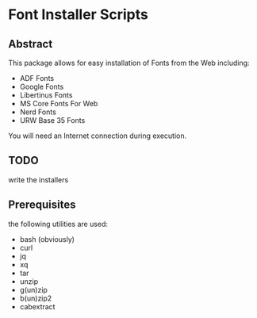 # Font Installer Scripts

## Abstract

This package allows for easy installation of Fonts from the Web including:

* ADF Fonts
* Google Fonts
* Libertinus Fonts
* MS Core Fonts For Web
* Nerd Fonts
* URW Base 35 Fonts

You will need an Internet connection during execution.

## TODO 

write the installers

## Prerequisites

the following utilities are used:

* bash (obviously)
* curl
* jq
* xq
* tar
* unzip
* g(un)zip
* b(un)zip2
* cabextract